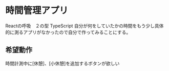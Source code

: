 # 時間管理アプリ
Reactの呼吸　２の型 TypeScript
自分が何をしていたかの時間をもう少し具体的に測るアプリがなかったので自分で作ってみることにする。

## 希望動作
時間計測中に[休憩]、[小休憩]を追加するボタンが欲しい

